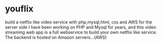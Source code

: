# youflix
build a netflix like video service with php,mysql,html, css and AWS for the server side
I have been working on PHP and Mysql for years, and this video streaming web app is a full webservice to build your own netflix like service.
The backend is hosted on Amazon servers...(AWS)
